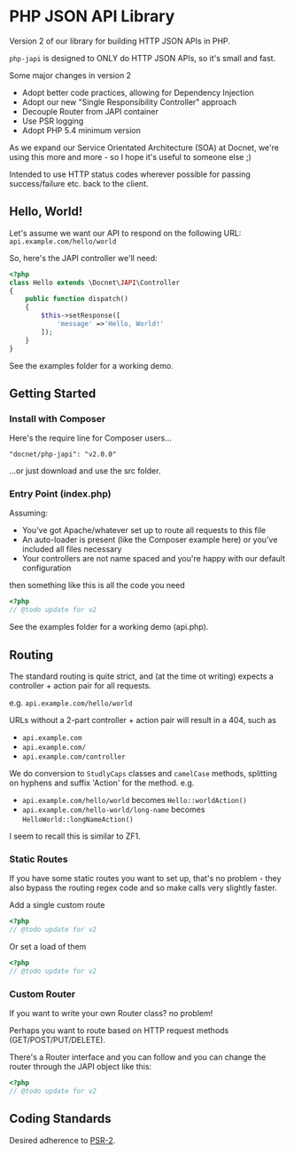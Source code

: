 # PHP JSON API Library #

Version 2 of our library for building HTTP JSON APIs in PHP.

`php-japi` is designed to ONLY do HTTP JSON APIs, so it's small and fast.

Some major changes in version 2
- Adopt better code practices, allowing for Dependency Injection
- Adopt our new "Single Responsibility Controller" approach
- Decouple Router from JAPI container
- Use PSR logging
- Adopt PHP 5.4 minimum version

As we expand our Service Orientated Architecture (SOA) at Docnet, we're using this more and more - so I hope it's useful
to someone else ;)

Intended to use HTTP status codes wherever possible for passing success/failure etc. back to the client.

## Hello, World! ##

Let's assume we want our API to respond on the following URL: `api.example.com/hello/world`

So, here's the JAPI controller we'll need:

```php
<?php
class Hello extends \Docnet\JAPI\Controller
{
    public function dispatch()
    {
        $this->setResponse([
            'message' =>'Hello, World!'
        ]);
    }
}
```

See the examples folder for a working demo.

## Getting Started ##

### Install with Composer ###

Here's the require line for Composer users...

`"docnet/php-japi": "v2.0.0"`

...or just download and use the src folder.

### Entry Point (index.php) ###

Assuming:

- You've got Apache/whatever set up to route all requests to this file
- An auto-loader is present (like the Composer example here) or you've included all files necessary
- Your controllers are not name spaced and you're happy with our default configuration

then something like this is all the code you need

```php
<?php
// @todo update for v2
```

See the examples folder for a working demo (api.php).

## Routing ##

The standard routing is quite strict, and (at the time ot writing) expects a controller + action pair for all requests.

e.g. `api.example.com/hello/world`

URLs without a 2-part controller + action pair will result in a 404, such as

- `api.example.com`
- `api.example.com/`
- `api.example.com/controller`

We do conversion to `StudlyCaps` classes and `camelCase` methods, splitting on hyphens and suffix 'Action' for the
method. e.g.

- `api.example.com/hello/world` becomes `Hello::worldAction()`
- `api.example.com/hello-world/long-name` becomes `HelloWorld::longNameAction()`

I seem to recall this is similar to ZF1.

### Static Routes ###

If you have some static routes you want to set up, that's no problem - they also bypass the routing regex code
and so make calls very slightly faster.

Add a single custom route

```php
<?php
// @todo update for v2
```

Or set a load of them

```php
<?php
// @todo update for v2
```

### Custom Router ###

If you want to write your own Router class? no problem!

Perhaps you want to route based on HTTP request methods (GET/POST/PUT/DELETE).

There's a Router interface and you can follow and you can change the router through the JAPI object like this:

```php
<?php
// @todo update for v2
```

## Coding Standards ##

Desired adherence to [PSR-2](https://github.com/php-fig/fig-standards/blob/master/accepted/PSR-2-coding-style-guide.md).
